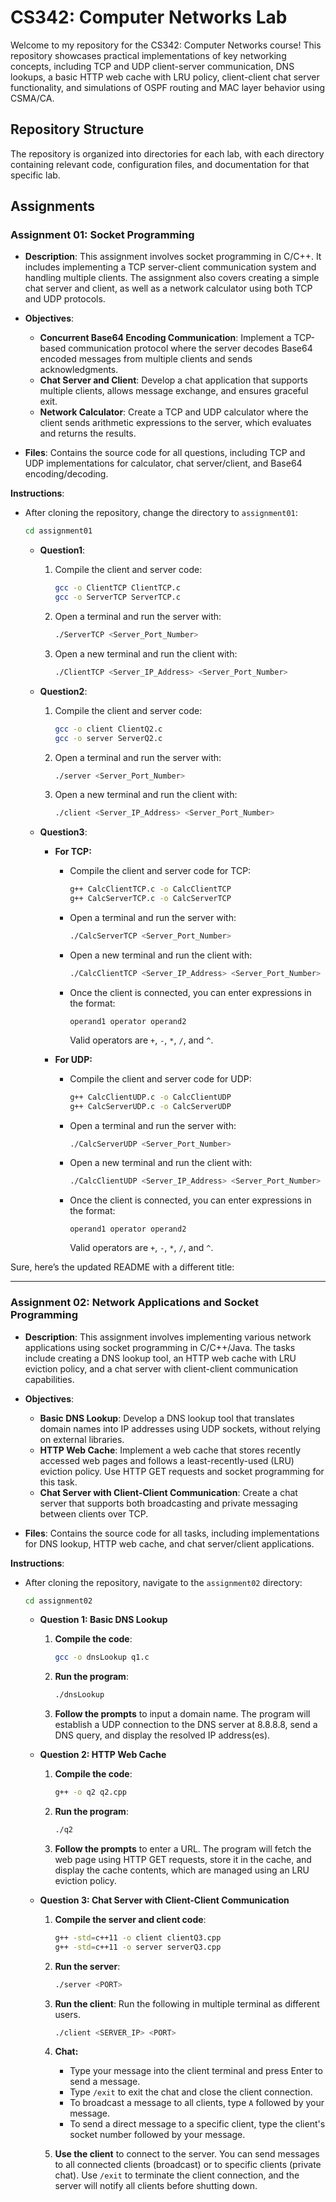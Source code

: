 
# CS342: Computer Networks Lab

Welcome to my repository for the CS342: Computer Networks course! This repository showcases practical implementations of key networking concepts, including TCP and UDP client-server communication, DNS lookups, a basic HTTP web cache with LRU policy, client-client chat server functionality, and simulations of OSPF routing and MAC layer behavior using CSMA/CA.

## Repository Structure

The repository is organized into directories for each lab, with each directory containing relevant code, configuration files, and documentation for that specific lab.

## Assignments

### Assignment 01: Socket Programming

- **Description**: This assignment involves socket programming in C/C++. It includes implementing a TCP server-client communication system and handling multiple clients. The assignment also covers creating a simple chat server and client, as well as a network calculator using both TCP and UDP protocols.

- **Objectives**:
  - **Concurrent Base64 Encoding Communication**: Implement a TCP-based communication protocol where the server decodes Base64 encoded messages from multiple clients and sends acknowledgments.
  - **Chat Server and Client**: Develop a chat application that supports multiple clients, allows message exchange, and ensures graceful exit.
  - **Network Calculator**: Create a TCP and UDP calculator where the client sends arithmetic expressions to the server, which evaluates and returns the results.

- **Files**:
   Contains the source code for all questions, including TCP and UDP implementations for calculator, chat server/client, and Base64 encoding/decoding.


**Instructions**:

- After cloning the repository, change the directory to `assignment01`:
    ```bash
    cd assignment01
    ```
  - **Question1**:
    1. Compile the client and server code:
        ```bash
        gcc -o ClientTCP ClientTCP.c
        gcc -o ServerTCP ServerTCP.c
        ```
    2. Open a terminal and run the server with:
        ```bash
        ./ServerTCP <Server_Port_Number>
        ```
    3. Open a new terminal and run the client with:
        ```bash
        ./ClientTCP <Server_IP_Address> <Server_Port_Number>
        ```

  - **Question2**:
    1. Compile the client and server code:
        ```bash
        gcc -o client ClientQ2.c
        gcc -o server ServerQ2.c
        ```

    2. Open a terminal and run the server with:
        ```bash
        ./server <Server_Port_Number>
        ```

    3. Open a new terminal and run the client with:
        ```bash
        ./client <Server_IP_Address> <Server_Port_Number>
        ```

  - **Question3**:
    - **For TCP:**
      - Compile the client and server code for TCP:
          ```bash
          g++ CalcClientTCP.c -o CalcClientTCP
          g++ CalcServerTCP.c -o CalcServerTCP
          ```

      - Open a terminal and run the server with:
          ```bash
          ./CalcServerTCP <Server_Port_Number>
          ```

      - Open a new terminal and run the client with:
          ```bash
          ./CalcClientTCP <Server_IP_Address> <Server_Port_Number>
          ```
      - Once the client is connected, you can enter expressions in the format:
          ```
          operand1 operator operand2
          ```
          Valid operators are `+`, `-`, `*`, `/`, and `^`.

    - **For UDP:**
      - Compile the client and server code for UDP:
        ```bash
        g++ CalcClientUDP.c -o CalcClientUDP 
        g++ CalcServerUDP.c -o CalcServerUDP 
        ```

      - Open a terminal and run the server with:
          ```bash
          ./CalcServerUDP <Server_Port_Number>
          ```

      - Open a new terminal and run the client with:
          ```bash
          ./CalcClientUDP <Server_IP_Address> <Server_Port_Number>
          ```

      - Once the client is connected, you can enter expressions in the format:
          ```
          operand1 operator operand2
          ```
          Valid operators are `+`, `-`, `*`, `/`, and `^`.

Sure, here’s the updated README with a different title:

---

### Assignment 02: Network Applications and Socket Programming

- **Description**: This assignment involves implementing various network applications using socket programming in C/C++/Java. The tasks include creating a DNS lookup tool, an HTTP web cache with LRU eviction policy, and a chat server with client-client communication capabilities.

- **Objectives**:
  - **Basic DNS Lookup**: Develop a DNS lookup tool that translates domain names into IP addresses using UDP sockets, without relying on external libraries.
  - **HTTP Web Cache**: Implement a web cache that stores recently accessed web pages and follows a least-recently-used (LRU) eviction policy. Use HTTP GET requests and socket programming for this task.
  - **Chat Server with Client-Client Communication**: Create a chat server that supports both broadcasting and private messaging between clients over TCP.

- **Files**:
   Contains the source code for all tasks, including implementations for DNS lookup, HTTP web cache, and chat server/client applications.

**Instructions**:

- After cloning the repository, navigate to the `assignment02` directory:
    ```bash
    cd assignment02
    ```

  - **Question 1: Basic DNS Lookup**
    1. **Compile the code**:
        ```bash
        gcc -o dnsLookup q1.c
        ```
    2. **Run the program**:
        ```bash
        ./dnsLookup
        ```
    3. **Follow the prompts** to input a domain name. The program will establish a UDP connection to the DNS server at 8.8.8.8, send a DNS query, and display the resolved IP address(es).


  - **Question 2: HTTP Web Cache**
    1. **Compile the code**:
        ```bash
        g++ -o q2 q2.cpp
        ```
    2. **Run the program**:
        ```bash
        ./q2
        ```
    3. **Follow the prompts** to enter a URL. The program will fetch the web page using HTTP GET requests, store it in the cache, and display the cache contents, which are managed using an LRU eviction policy.


  - **Question 3: Chat Server with Client-Client Communication**
    1. **Compile the server and client code**:
        ```bash
        g++ -std=c++11 -o client clientQ3.cpp
        g++ -std=c++11 -o server serverQ3.cpp
        ```
    2. **Run the server**:
        ```bash
        ./server <PORT>
        ```
    3. **Run the client**: Run the following in multiple terminal as different users.
        ```bash
        ./client <SERVER_IP> <PORT>
        ```
    4. **Chat:**

        - Type your message into the client terminal and press Enter to send a message.
        - Type `/exit` to exit the chat and close the client connection.
        - To broadcast a message to all clients, type `A` followed by your message.
        - To send a direct message to a specific client, type the client's socket number followed by your message.
    
    5. **Use the client** to connect to the server. You can send messages to all connected clients (broadcast) or to specific clients (private chat). Use `/exit` to terminate the client connection, and the server will notify all clients before shutting down.


